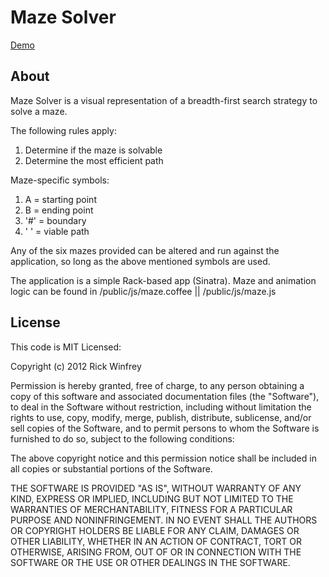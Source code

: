 Maze Solver
===============

[Demo](http://maze-solver.rickwinfrey.com)

About
----------

Maze Solver is a visual representation of a breadth-first search strategy to solve a maze.

The following rules apply:
1. Determine if the maze is solvable
2. Determine the most efficient path

Maze-specific symbols:
1. A   = starting point
2. B   = ending point
3. '#' = boundary
4. ' ' = viable path

Any of the six mazes provided can be altered and run against the application, so long as the above mentioned symbols are used.

The application is a simple Rack-based app (Sinatra). Maze and animation logic can be found in /public/js/maze.coffee || /public/js/maze.js

License
---------

This code is MIT Licensed:

Copyright (c) 2012 Rick Winfrey

Permission is hereby granted, free of charge, to any person obtaining a copy of this software and associated documentation files (the "Software"), to deal in the Software without restriction, including without limitation the rights to use, copy, modify, merge, publish, distribute, sublicense, and/or sell copies of the Software, and to permit persons to whom the Software is furnished to do so, subject to the following conditions:

The above copyright notice and this permission notice shall be included in all copies or substantial portions of the Software.

THE SOFTWARE IS PROVIDED "AS IS", WITHOUT WARRANTY OF ANY KIND, EXPRESS OR IMPLIED, INCLUDING BUT NOT LIMITED TO THE WARRANTIES OF MERCHANTABILITY, FITNESS FOR A PARTICULAR PURPOSE AND NONINFRINGEMENT. IN NO EVENT SHALL THE AUTHORS OR COPYRIGHT HOLDERS BE LIABLE FOR ANY CLAIM, DAMAGES OR OTHER LIABILITY, WHETHER IN AN ACTION OF CONTRACT, TORT OR OTHERWISE, ARISING FROM, OUT OF OR IN CONNECTION WITH THE SOFTWARE OR THE USE OR OTHER DEALINGS IN THE SOFTWARE.